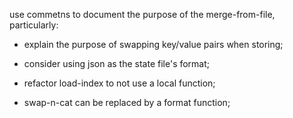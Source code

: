 use commetns to document the purpose of the merge-from-file, particularly:

 - explain the purpose of swapping key/value pairs when storing;

 - consider using json as the state file's format;

 - refactor load-index to not use a local function;

 - swap-n-cat can be replaced by a format function;
